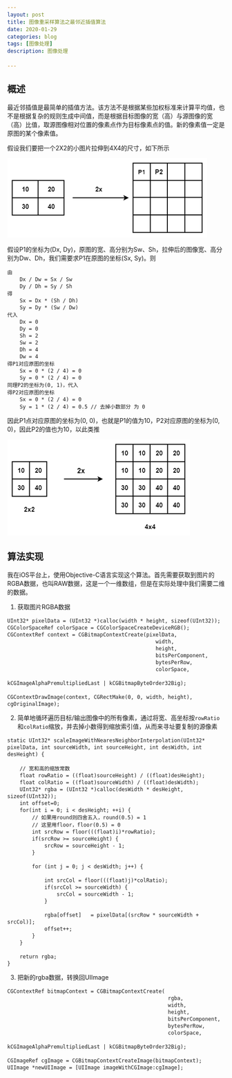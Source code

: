```yaml
---
layout: post
title: 图像重采样算法之最邻近插值算法
date: 2020-01-29
categories: blog
tags: [图像处理]
description: 图像处理

---
```


## 概述

最近邻插值是最简单的插值方法。该方法不是根据某些加权标准来计算平均值，也不是根据复杂的规则生成中间值，而是根据目标图像的宽（高）与源图像的宽（高）比值，取源图像相对位置的像素点作为目标像素点的值。新的像素值一定是原图的某个像素值。

假设我们要把一个2X2的小图片拉伸到4X4的尺寸，如下所示

![](/assets/images/2020/nn1-1.png)

假设P1的坐标为(Dx, Dy)，原图的宽、高分别为Sw、Sh，拉伸后的图像宽、高分别为Dw、Dh，我们需要求P1在原图的坐标(Sx, Sy)。则

```
由 
    Dx / Dw = Sx / Sw
    Dy / Dh = Sy / Sh
得 
    Sx = Dx * (Sh / Dh)
    Sy = Dy * (Sw / Dw)
代入
    Dx = 0
    Dy = 0
    Sh = 2
    Sw = 2
    Dh = 4
    Dw = 4
得P1对应原图的坐标
    Sx = 0 * (2 / 4) = 0
    Sy = 0 * (2 / 4) = 0
同理P2的坐标为(0, 1)，代入
得P2对应原图的坐标
    Sx = 0 * (2 / 4) = 0
    Sy = 1 * (2 / 4) = 0.5 // 去掉小数部分 为 0
```
因此P1点对应原图的坐标为(0, 0)，也就是P1的值为10，P2对应原图的坐标为(0, 0)，因此P2的值也为10，以此类推

![](/assets/images/2020/nearest_neighbor.png)


## 算法实现

我在iOS平台上，使用Objective-C语言实现这个算法。首先需要获取到图片的RGBA数据，也叫RAW数据，这是一个一维数组，但是在实际处理中我们需要二维的数据。


1. 获取图片RGBA数据

```
UInt32* pixelData = (UInt32 *)calloc(width * height, sizeof(UInt32));
CGColorSpaceRef colorSpace = CGColorSpaceCreateDeviceRGB();
CGContextRef context = CGBitmapContextCreate(pixelData,
                                                width,
                                                height,
                                                bitsPerComponent,
                                                bytesPerRow,
                                                colorSpace,
                                                kCGImageAlphaPremultipliedLast | kCGBitmapByteOrder32Big);

CGContextDrawImage(context, CGRectMake(0, 0, width, height), cgOriginalImage);
```

2. 简单地循环遍历目标/输出图像中的所有像素，通过将宽、高坐标按`rowRatio`和`colRatio`缩放，并去掉小数得到缩放索引值，从而来寻址要复制的源像素

```
static UInt32* scaleImageWithNearesNeighborInterpolation(UInt32* pixelData, int sourceWidth, int sourceHeight, int desWidth, int desHeight) {
    
    // 宽和高的缩放常数
    float rowRatio = ((float)sourceHeight) / ((float)desHeight);
    float colRatio = ((float)sourceWidth) / ((float)desWidth);
    UInt32* rgba = (UInt32 *)calloc(desWidth * desHeight, sizeof(UInt32));
    int offset=0;
    for(int i = 0; i < desHeight; ++i) {
        // 如果用round则四舍五入，round(0.5) = 1
        // 这里用floor，floor(0.5) = 0
        int srcRow = floor(((float)i)*rowRatio);
        if(srcRow >= sourceHeight) {
            srcRow = sourceHeight - 1;
        }
        
        for (int j = 0; j < desWidth; j++) {
            
            int srcCol = floor(((float)j)*colRatio);
            if(srcCol >= sourceWidth) {
                srcCol = sourceWidth - 1;
            }
            
            rgba[offset]   = pixelData[(srcRow * sourceWidth + srcCol)];
            offset++;
        }
    }
    
    return rgba;
}
```

3. 把新的rgba数据，转换回UIImage

```
CGContextRef bitmapContext = CGBitmapContextCreate(
                                                    rgba,
                                                    width,
                                                    height,
                                                    bitsPerComponent,
                                                    bytesPerRow,
                                                    colorSpace,
                                                    kCGImageAlphaPremultipliedLast | kCGBitmapByteOrder32Big);

CGImageRef cgImage = CGBitmapContextCreateImage(bitmapContext);
UIImage *newUIImage = [UIImage imageWithCGImage:cgImage];
```